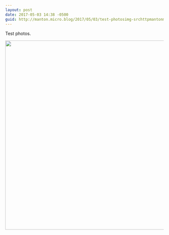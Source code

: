 ```yaml
---
layout: post
date: 2017-05-03 14:38 -0500
guid: http://manton.micro.blog/2017/05/03/test-photosimg-srchttpmantonmicrobloguploadsbfjpg.html
---
```

Test photos.

<img src="http://manton.micro.blog/uploads/2017/735b8f8830.jpg" width="600" height="600" style="height: auto" />
